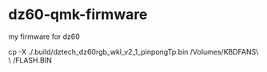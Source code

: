 # dz60-qmk-firmware
my firmware for dz60



cp -X ./.build/dztech_dz60rgb_wkl_v2_1_pinpongTp.bin /Volumes/KBDFANS\ \ /FLASH.BIN
